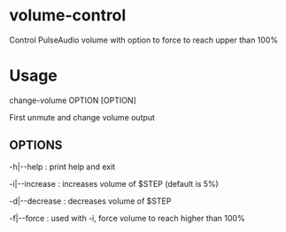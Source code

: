 # volume-control
Control PulseAudio volume with option to force to reach upper than 100%

# Usage
change-volume OPTION [OPTION]

First unmute and change volume output

## OPTIONS

  -h|--help : print help and exit
  
  -i|--increase : increases volume of $STEP (default is 5%)
  
  -d|--decrease : decreases volume of $STEP
  
  -f|--force : used with -i, force volume to reach higher than 100%
